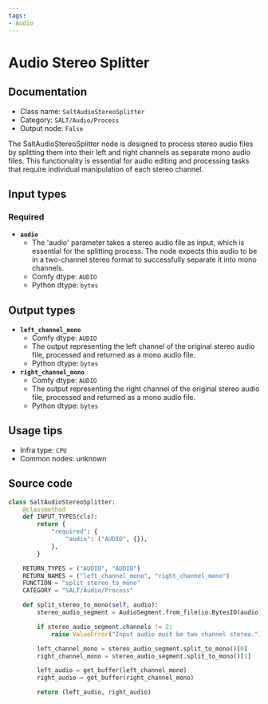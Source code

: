 ```yaml
---
tags:
- Audio
---
```


# Audio Stereo Splitter
## Documentation
- Class name: `SaltAudioStereoSplitter`
- Category: `SALT/Audio/Process`
- Output node: `False`

The SaltAudioStereoSplitter node is designed to process stereo audio files by splitting them into their left and right channels as separate mono audio files. This functionality is essential for audio editing and processing tasks that require individual manipulation of each stereo channel.
## Input types
### Required
- **`audio`**
    - The 'audio' parameter takes a stereo audio file as input, which is essential for the splitting process. The node expects this audio to be in a two-channel stereo format to successfully separate it into mono channels.
    - Comfy dtype: `AUDIO`
    - Python dtype: `bytes`
## Output types
- **`left_channel_mono`**
    - Comfy dtype: `AUDIO`
    - The output representing the left channel of the original stereo audio file, processed and returned as a mono audio file.
    - Python dtype: `bytes`
- **`right_channel_mono`**
    - Comfy dtype: `AUDIO`
    - The output representing the right channel of the original stereo audio file, processed and returned as a mono audio file.
    - Python dtype: `bytes`
## Usage tips
- Infra type: `CPU`
- Common nodes: unknown


## Source code
```python
class SaltAudioStereoSplitter:
    @classmethod
    def INPUT_TYPES(cls):
        return {
            "required": {
                "audio": ("AUDIO", {}),
            },
        }

    RETURN_TYPES = ("AUDIO", "AUDIO")
    RETURN_NAMES = ("left_channel_mono", "right_channel_mono")
    FUNCTION = "split_stereo_to_mono"
    CATEGORY = "SALT/Audio/Process"

    def split_stereo_to_mono(self, audio):
        stereo_audio_segment = AudioSegment.from_file(io.BytesIO(audio), format="wav")

        if stereo_audio_segment.channels != 2:
            raise ValueError("Input audio must be two channel stereo.")

        left_channel_mono = stereo_audio_segment.split_to_mono()[0]
        right_channel_mono = stereo_audio_segment.split_to_mono()[1]

        left_audio = get_buffer(left_channel_mono)
        right_audio = get_buffer(right_channel_mono)

        return (left_audio, right_audio)

```
